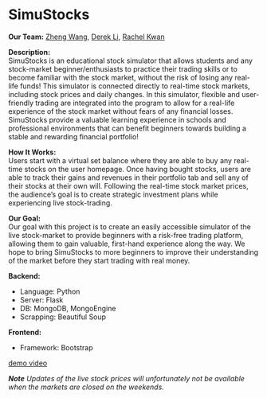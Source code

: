# SimuStocks

**Our Team:** [Zheng Wang](https://github.com/ZhengWang26), [Derek Li](https://github.com/rejieli), [Rachel Kwan](https://github.com/rkwan05)  


**Description:**  
SimuStocks is an educational stock simulator that allows students and any stock-market beginner/enthusiasts to practice their trading skills or to become familiar with the stock market, without the risk of losing any real-life funds! This simulator is connected directly to real-time stock markets, including stock prices and daily changes. In this simulator, flexible and user-friendly trading are integrated into the program to allow for a real-life experience of the stock market without fears of any financial losses. SimuStocks provide a valuable learning experience in schools and professional environments that can benefit beginners towards building a stable and rewarding financial portfolio!


**How It Works:**  
Users start with a virtual set balance where they are able to buy any real-time stocks on the user homepage. Once having bought stocks, users are able to track their gains and revenues in their portfolio tab and sell any of their stocks at their own will. Following the real-time stock market prices, the audience’s goal is to create strategic investment plans while experiencing live stock-trading. 


**Our Goal:**  
Our goal with this project is to create an easily accessible simulator of the live stock-market to provide beginners with a risk-free trading platform, allowing them to gain valuable, first-hand experience along the way. We hope to bring SimuStocks to more beginners to improve their understanding of the market before they start trading with real money.


**Backend:**
- Language: Python  
- Server: Flask  
- DB: MongoDB, MongoEngine  
- Scrapping: Beautiful Soup  
 
**Frontend:**
- Framework: Bootstrap  

[demo video](https://www.youtube.com/watch?v=IwcK_CYxBAE)  

***Note*** *Updates of the live stock prices will unfortunately not be available when the markets are closed on the weekends.*






   
